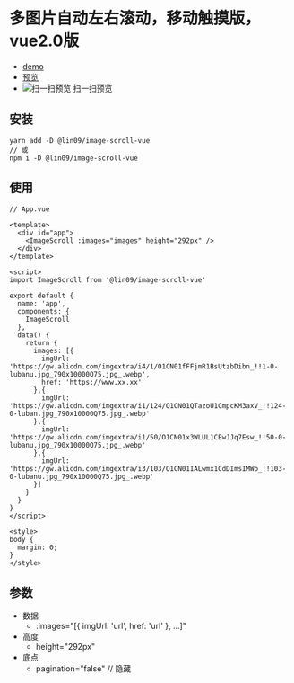 # 多图片自动左右滚动，移动触摸版，vue2.0版

* [demo](https://github.com/lin09/demo/tree/master/image-scroll-vue)
* [预览](https://lin09.github.io/demo/image-scroll-vue/dist/index.html)
* ![扫一扫预览](https://lin09.github.io/demo/image-scroll-vue/public/qr.jpg) 扫一扫预览

## 安装
```
yarn add -D @lin09/image-scroll-vue
// 或
npm i -D @lin09/image-scroll-vue
```

## 使用
```
// App.vue

<template>
  <div id="app">
    <ImageScroll :images="images" height="292px" />
  </div>
</template>

<script>
import ImageScroll from '@lin09/image-scroll-vue'

export default {
  name: 'app',
  components: {
    ImageScroll
  },
  data() {
    return {
      images: [{
        imgUrl: 'https://gw.alicdn.com/imgextra/i4/1/O1CN01fFFjmR1BsUtzbDibn_!!1-0-lubanu.jpg_790x10000Q75.jpg_.webp',
        href: 'https://www.xx.xx'
      },{
        imgUrl: 'https://gw.alicdn.com/imgextra/i1/124/O1CN01QTazoU1CmpcKM3axV_!!124-0-luban.jpg_790x10000Q75.jpg_.webp'
      },{
        imgUrl: 'https://gw.alicdn.com/imgextra/i1/50/O1CN01x3WLUL1CEwJJq7Esw_!!50-0-lubanu.jpg_790x10000Q75.jpg_.webp'
      },{
        imgUrl: 'https://gw.alicdn.com/imgextra/i3/103/O1CN01IALwmx1CdDImsIMWb_!!103-0-lubanu.jpg_790x10000Q75.jpg_.webp'
      }]
    }
  }
}
</script>

<style>
body {
  margin: 0;
}
</style>
```

## 参数
* 数据
  * :images="[{ imgUrl: 'url', href: 'url' }, ...]"
* 高度
  * height="292px"
* 底点
  * pagination="false" // 隐藏